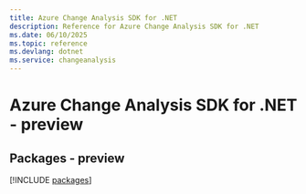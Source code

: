 ```yaml
---
title: Azure Change Analysis SDK for .NET
description: Reference for Azure Change Analysis SDK for .NET
ms.date: 06/10/2025
ms.topic: reference
ms.devlang: dotnet
ms.service: changeanalysis
---
```

# Azure Change Analysis SDK for .NET - preview
## Packages - preview
[!INCLUDE [packages](change-analysis-index.md)]